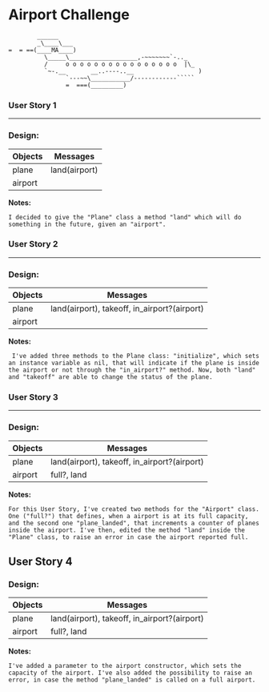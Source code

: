 Airport Challenge
=================

```
        ______
        _\____\___
=  = ==(____MA____)
          \_____\___________________,-~~~~~~~`-.._
          /     o o o o o o o o o o o o o o o o  |\_
          `~-.__       __..----..__                  )
                `---~~\___________/------------`````
                =  ===(_________)

```

### User Story 1
---------

### Design:

Objects  | Messages
------------- | -------------
plane    |  land(airport)
airport  |  

**Notes:**
```
I decided to give the "Plane" class a method "land" which will do something in the future, given an "airport".
```

### User Story 2
---------

### Design:

Objects  | Messages
------------- | -------------
plane    |   land(airport), takeoff, in_airport?(airport)
airport  |  

**Notes:**
```
 I've added three methods to the Plane class: "initialize", which sets an instance variable as nil, that will indicate if the plane is inside the airport or not through the "in_airport?" method. Now, both "land" and "takeoff" are able to change the status of the plane. 
```

### User Story 3
---------

### Design:

Objects  | Messages
------------- | -------------
plane    |  land(airport), takeoff, in_airport?(airport)
airport  |  full?, land

**Notes:**
```
For this User Story, I've created two methods for the "Airport" class. One ("full?") that defines, when a airport is at its full capacity, and the second one "plane_landed", that increments a counter of planes inside the airport. I've then, edited the method "land" inside the "Plane" class, to raise an error in case the airport reported full.
```

User Story 4
---------

### Design:

Objects  | Messages
------------- | -------------
plane    |  land(airport), takeoff, in_airport?(airport)
airport  |  full?, land

**Notes:**
```
I've added a parameter to the airport constructor, which sets the capacity of the airport. I've also added the possibility to raise an error, in case the method "plane_landed" is called on a full airport.
```
